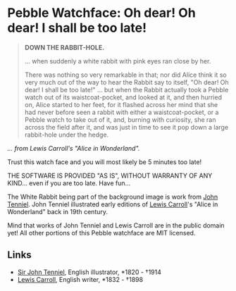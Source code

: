 Pebble Watchface: Oh dear! Oh dear! I shall be too late!
========================================================

<blockquote><p><b>DOWN THE RABBIT-HOLE.</b>
</p><p>
... when suddenly a white rabbit with pink eyes ran close by her.
</p><p>
There was nothing so very remarkable in that; nor did Alice think
it so very much out of the way to hear the Rabbit say to itself,
"Oh dear! Oh dear! I shall be too late!" ... but when the Rabbit
actually took a Pebble watch out of its waistcoat-pocket, and
looked at it, and then hurried on, Alice started to her feet,
for it flashed across her mind that she had never before seen a
rabbit with either a waistcoat-pocket, or a Pebble watch to take
out of it, and, burning with curiosity, she ran across the field
after it, and was just in time to see it pop down a large
rabbit-hole under the hedge.</p></blockquote>

_... from Lewis Carroll's "Alice in Wonderland"._

Trust this watch face and you will most likely be 5 minutes too late!

THE SOFTWARE IS PROVIDED "AS IS", WITHOUT WARRANTY OF ANY KIND...
even if you are too late. Have fun...

The White Rabbit being part of the background image is work from
[John Tenniel](https://en.wikipedia.org/wiki/John_Tenniel).
John Tenniel illustrated early editions of
[Lewis Carroll](https://en.wikipedia.org/wiki/Lewis_Carroll)'s "Alice
in Wonderland" back in 19th century.

Mind that works of John Tenniel and Lewis Carroll are in the public domain yet!
All other portions of this Pebble watchface are MIT licensed.

Links
-----

* [Sir John Tenniel](https://en.wikipedia.org/wiki/John_Tenniel), English illustrator,  *1820 - &#8224;1914
* [Lewis Carroll](https://en.wikipedia.org/wiki/Lewis_Carroll), English writer, *1832 - &#8224;1898
